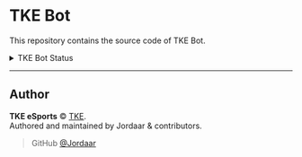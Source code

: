 # TKE Bot

This repository contains the source code of TKE Bot.

<details>
<summary>TKE Bot Status</summary>

![TKE Bot Status](https://urlscan.io/liveshot/?width=1600&height=600&url=https://status.watchbot.app/bot/738043883258249286)

</details>

---

## Author

**TKE eSports** © [TKE](https://github.com/orgs/TKE-eSports/people).  
Authored and maintained by Jordaar & contributors.

> GitHub [@Jordaar](https://github.com/Jordaar)